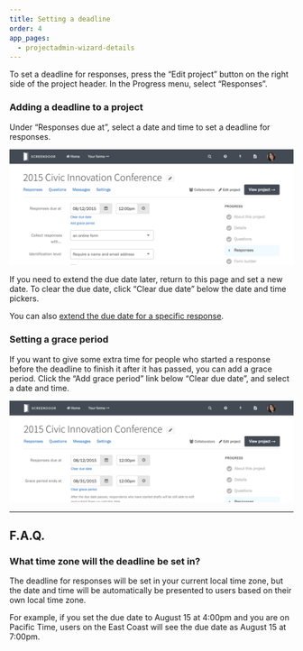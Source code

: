 ```yaml
---
title: Setting a deadline
order: 4
app_pages:
  - projectadmin-wizard-details
---
```


To set a deadline for responses, press the &ldquo;Edit project&rdquo; button on the right side of the project header. In the Progress menu, select &ldquo;Responses&rdquo;.

### Adding a deadline to a project

Under &ldquo;Responses due at&rdquo;, select a date and time to set a deadline for responses.

![Setting a deadline.](../images/deadline1.png)

If you need to extend the due date later, return to this page and set a new date. To clear the due date, click &ldquo;Clear due date&rdquo; below the date and time pickers.

You can also [extend the due date for a specific response](../responses/providing_support_to_respondents.html#extending-the-deadline-for-a-draft).

### Setting a grace period

If you want to give some extra time for people who started a response before the deadline to finish it after it has passed, you can add a grace period. Click the &ldquo;Add grace period&rdquo; link below &ldquo;Clear due date&rdquo;, and select a date and time.

![Adding a grace period.](../images/deadline2.png)

---

## F.A.Q.

### What time zone will the deadline be set in?
The deadline for responses will be set in your current local time zone, but the date and time will be automatically be presented to users based on their own local time zone.

For example, if you set the due date to August 15 at 4:00pm and you are on Pacific Time, users on the East Coast will see the due date as August 15 at 7:00pm.
